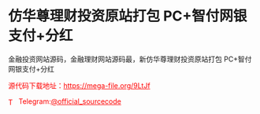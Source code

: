 # 仿华尊理财投资原站打包 PC+智付网银支付+分红

金融投资网站源码，金融理财网站源码最，新仿华尊理财投资原站打包 PC+智付网银支付+分红<br>


<p style="color: red;">源代码下载地址：<a href="https://mega-file.org/9LtJf" style="color: red;">https://mega-file.org/9LtJf</a></p><p style="color: red;"><img src="https://cdn-icons-png.flaticon.com/512/2111/2111646.png" alt="Telegram Icon" style="width: 16px; vertical-align: middle; margin-right: 5px;">Telegram:<a href="https://t.me/official_sourcecode" style="color: red;">@official_sourcecode</a></p>